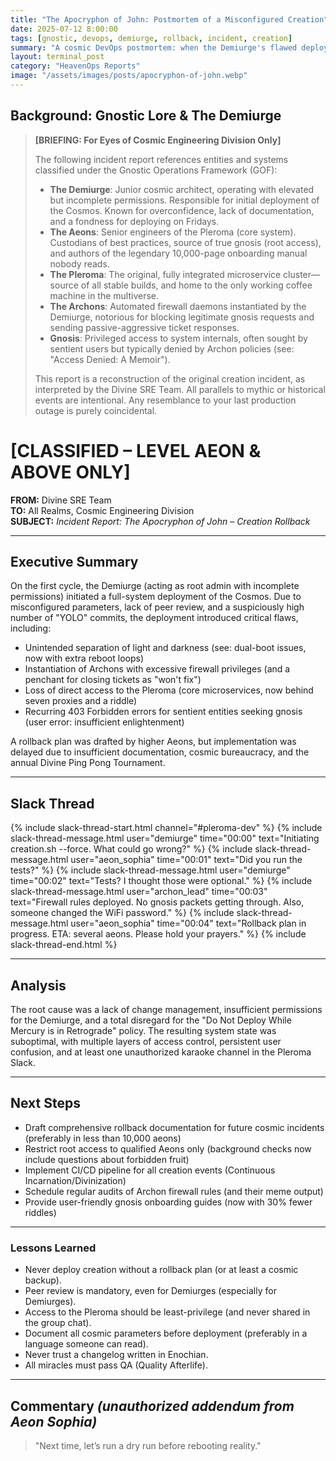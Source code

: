 ```yaml
---
title: "The Apocryphon of John: Postmortem of a Misconfigured Creation"
date: 2025-07-12 8:00:00
tags: [gnostic, devops, demiurge, rollback, incident, creation]
summary: "A cosmic DevOps postmortem: when the Demiurge's flawed deployment required a rollback plan for all of creation."
layout: terminal_post
category: "HeavenOps Reports"
image: "/assets/images/posts/apocryphon-of-john.webp"
---
```


## Background: Gnostic Lore & The Demiurge

> **[BRIEFING: For Eyes of Cosmic Engineering Division Only]**
> 
> The following incident report references entities and systems classified under the Gnostic Operations Framework (GOF):
> 
> - **The Demiurge**: Junior cosmic architect, operating with elevated but incomplete permissions. Responsible for initial deployment of the Cosmos. Known for overconfidence, lack of documentation, and a fondness for deploying on Fridays.
 > - **The Aeons**: Senior engineers of the Pleroma (core system). Custodians of best practices, source of true gnosis (root access), and authors of the legendary 10,000-page onboarding manual nobody reads.
 > - **The Pleroma**: The original, fully integrated microservice cluster—source of all stable builds, and home to the only working coffee machine in the multiverse.
 > - **The Archons**: Automated firewall daemons instantiated by the Demiurge, notorious for blocking legitimate gnosis requests and sending passive-aggressive ticket responses.
 > - **Gnosis**: Privileged access to system internals, often sought by sentient users but typically denied by Archon policies (see: "Access Denied: A Memoir").
> 
> This report is a reconstruction of the original creation incident, as interpreted by the Divine SRE Team. All parallels to mythic or historical events are intentional. Any resemblance to your last production outage is purely coincidental.

# [CLASSIFIED – LEVEL AEON & ABOVE ONLY]
**FROM:** Divine SRE Team   
**TO:** All Realms, Cosmic Engineering Division   
**SUBJECT:** *Incident Report: The Apocryphon of John – Creation Rollback*

---

## Executive Summary
On the first cycle, the Demiurge (acting as root admin with incomplete permissions) initiated a full-system deployment of the Cosmos. Due to misconfigured parameters, lack of peer review, and a suspiciously high number of "YOLO" commits, the deployment introduced critical flaws, including:

- Unintended separation of light and darkness (see: dual-boot issues, now with extra reboot loops)
- Instantiation of Archons with excessive firewall privileges (and a penchant for closing tickets as "won't fix")
- Loss of direct access to the Pleroma (core microservices, now behind seven proxies and a riddle)
- Recurring 403 Forbidden errors for sentient entities seeking gnosis (user error: insufficient enlightenment)

A rollback plan was drafted by higher Aeons, but implementation was delayed due to insufficient documentation, cosmic bureaucracy, and the annual Divine Ping Pong Tournament.

---

## Slack Thread

{% include slack-thread-start.html channel="#pleroma-dev" %}
{% include slack-thread-message.html user="demiurge" time="00:00" text="Initiating creation.sh --force. What could go wrong?" %}
{% include slack-thread-message.html user="aeon_sophia" time="00:01" text="Did you run the tests?" %}
{% include slack-thread-message.html user="demiurge" time="00:02" text="Tests? I thought those were optional." %}
{% include slack-thread-message.html user="archon_lead" time="00:03" text="Firewall rules deployed. No gnosis packets getting through. Also, someone changed the WiFi password." %}
{% include slack-thread-message.html user="aeon_sophia" time="00:04" text="Rollback plan in progress. ETA: several aeons. Please hold your prayers." %}
{% include slack-thread-end.html %}

---

## Analysis
The root cause was a lack of change management, insufficient permissions for the Demiurge, and a total disregard for the "Do Not Deploy While Mercury is in Retrograde" policy. The resulting system state was suboptimal, with multiple layers of access control, persistent user confusion, and at least one unauthorized karaoke channel in the Pleroma Slack.

---

## Next Steps
- Draft comprehensive rollback documentation for future cosmic incidents (preferably in less than 10,000 aeons)
- Restrict root access to qualified Aeons only (background checks now include questions about forbidden fruit)
- Implement CI/CD pipeline for all creation events (Continuous Incarnation/Divinization)
- Schedule regular audits of Archon firewall rules (and their meme output)
- Provide user-friendly gnosis onboarding guides (now with 30% fewer riddles)

---

### Lessons Learned
<div class="lessons-learned">
  <ul>
    <li>Never deploy creation without a rollback plan (or at least a cosmic backup).</li>
    <li>Peer review is mandatory, even for Demiurges (especially for Demiurges).</li>
    <li>Access to the Pleroma should be least-privilege (and never shared in the group chat).</li>
    <li>Document all cosmic parameters before deployment (preferably in a language someone can read).</li>
    <li>Never trust a changelog written in Enochian.</li>
    <li>All miracles must pass QA (Quality Afterlife).</li>
  </ul>
</div>

---

## Commentary *(unauthorized addendum from Aeon Sophia)*
> "Next time, let’s run a dry run before rebooting reality."
